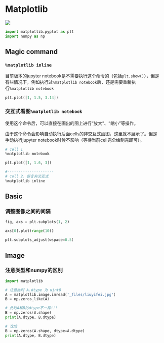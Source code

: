 # Matplotlib

![](http://static.zybuluo.com/AustinMxnet/tqi0tspg5phwlaakhptpwg8w/image.png)

```python
import matplotlib.pyplot as plt
import numpy as np
```

## Magic command
### `%matplotlib inline`
目前版本的jupyter notebook是不需要执行这个命令的（包括`plt.show()`），但是有些情况下，例如执行过`%matplotlib notebook`后，还是需要重新执行`%matplotlib notebook`

```python
plt.plot([1, 1.5, 3.14])
```

<!-- #region -->
### 交互式看图`%matplotlib notebook`
使用这个命令后，可以直接在画出的图上进行“放大”、“缩小”等操作。

由于这个命令会影响自动执行后面cells的非交互式画图，这里就不展示了。但是手动执行jupyter notebook时候不影响（等待当前cell完全绘制完即可）。

```python
# cell 1
%matplotlib notebook

plt.plot([1, 1.6, 3])

#---------------------
# cell 2，恢复非交互式
%matplotlib inline

```
<!-- #endregion -->

## Basic

### 调整图像之间的间隔

```python
fig, axs = plt.subplots(1, 2)

axs[0].plot(range(10))

plt.subplots_adjust(wspace=0.5)
```

## Image
### 注意类型和numpy的区别

```python
import matplotlib

# 注意此时 A.dtype 为 uint8
A = matplotlib.image.imread('_files/liuyifei.jpg')
B = np.zeros_like(A)

# 此时A和B的dtype不一样!!!
B = np.zeros(A.shape)
print(A.dtype, B.dtype)

# 改成
B = np.zeros(A.shape, dtype=A.dtype)
print(A.dtype, B.dtype)
```
